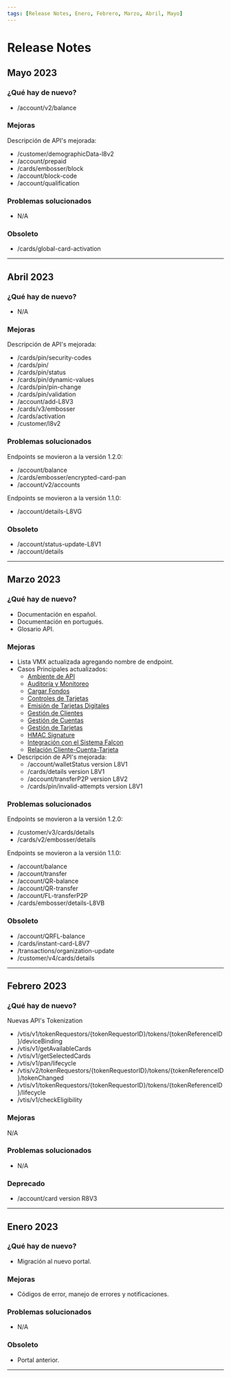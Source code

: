 ```yaml
---
tags: [Release Notes, Enero, Febrero, Marzo, Abril, Mayo]
---
```


# Release Notes

## Mayo 2023

### ¿Qué hay de nuevo?

- /account/v2/balance

### Mejoras

Descripción de API's mejorada:
- /customer/demographicData-l8v2
- /account/prepaid
- /cards/embosser/block
- /account/block-code
- /account/qualification

### Problemas solucionados

- N/A

### Obsoleto

- /cards/global-card-activation

---

## Abril 2023

### ¿Qué hay de nuevo?

- N/A

### Mejoras

Descripción de API's mejorada:
- /cards/pin/security-codes
- /cards/pin/
- /cards/pin/status
- /cards/pin/dynamic-values
- /cards/pin/pin-change
- /cards/pin/validation
- /account/add-L8V3
- /cards/v3/embosser
- /cards/activation
- /customer/l8v2

### Problemas solucionados

Endpoints se movieron a la versión 1.2.0:
- /account/balance
- /cards/embosser/encrypted-card-pan
- /account/v2/accounts

Endpoints se movieron a la versión 1.1.0:

- /account/details-L8VG

### Obsoleto

- /account/status-update-L8V1
- /account/details

---

## Marzo 2023

### ¿Qué hay de nuevo?

- Documentación en español.
- Documentación en portugués.
- Glosario API.

### Mejoras

- Lista VMX actualizada agregando nombre de endpoint.
- Casos Principales actualizados:
  - [Ambiente de API](?path=docs/spanish/casos-principales/ambiente-api.md)
  - [Auditoría y Monitoreo](?path=docs/spanish/casos-principales/auditoria.md)
  - [Cargar Fondos](?path=docs/spanish/casos-principales/cargas.md)
  - [Controles de Tarjetas](?path=docs/spanish/casos-principales/controles-tarjeta.md)
  - [Emisión de Tarjetas Digitales](?path=docs/spanish/casos-principales/emision-tarjetas.md)
  - [Gestión de Clientes](?path=docs/spanish/casos-principales/gestion-clientes.md)
  - [Gestión de Cuentas](?path=docs/spanish/casos-principales/gestion-cuentas.md)
  - [Gestión de Tarjetas](?path=docs/spanish/casos-principales/gestion-tarjetas.md)
  - [HMAC Signature](?path=docs/spanish/casos-principales/hmac.md)
  - [Integración con el Sistema Falcon](?path=docs/spanish/casos-principales/integracion-falcon.md)
  - [Relación Cliente-Cuenta-Tarjeta](?path=docs/spanish/casos-principales/relacion.md)
- Descripción de API's mejorada:
  - /account/walletStatus version L8V1
  - /cards/details version L8V1
  - /account/transferP2P version L8V2
  - /cards/pin/invalid-attempts version L8V1

### Problemas solucionados

Endpoints se movieron a la versión 1.2.0:
  - /customer/v3/cards/details
  - /cards/v2/embosser/details

Endpoints se movieron a la versión 1.1.0:

  - /account/balance
  - /account/transfer
  - /account/QR-balance
  - /account/QR-transfer
  - /account/FL-transferP2P
  - /cards/embosser/details-L8VB

### Obsoleto

- /account/QRFL-balance
- /cards/instant-card-L8V7
- /transactions/organization-update
- /customer/v4/cards/details

---


## Febrero 2023

### ¿Qué hay de nuevo?

Nuevas API's Tokenization

- /vtis/v1/tokenRequestors/{tokenRequestorID}/tokens/{tokenReferenceID}/deviceBinding
- /vtis/v1/getAvailableCards
- /vtis/v1/getSelectedCards
- /vtis/v1/pan/lifecycle
- /vtis/v2/tokenRequestors/{tokenRequestorID}/tokens/{tokenReferenceID}/tokenChanged
- /vtis/v1/tokenRequestors/{tokenRequestorID}/tokens/{tokenReferenceID}/lifecycle
- /vtis/v1/checkEligibility

### Mejoras

N/A

### Problemas solucionados

- N/A

### Deprecado

- /account/card version R8V3

---

## Enero 2023

### ¿Qué hay de nuevo?

- Migración al nuevo portal.

### Mejoras

- Códigos de error, manejo de errores y notificaciones.

### Problemas solucionados

- N/A

### Obsoleto

- Portal anterior.

---
